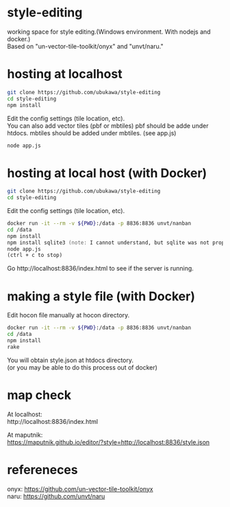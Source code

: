 # style-editing
working space for style editing.(Windows environment. With nodejs and docker.)   
Based on "un-vector-tile-toolkit/onyx" and "unvt/naru."
  

# hosting at localhost
```zsh
git clone https://github.com/ubukawa/style-editing  
cd style-editing  
npm install  
```  
Edit the config settings (tile location, etc).  
You can also add vector tiles (pbf or mbtiles)
pbf should be adde under htdocs. mbtiles should be added under mbtiles. (see app.js)  

```zsh
node app.js   
```

# hosting at local host (with Docker)
```zsh
git clone https://github.com/ubukawa/style-editing  
cd style-editing  
```  
Edit the config settings (tile location, etc).  
```zsh 
docker run -it --rm -v ${PWD}:/data -p 8836:8836 unvt/nanban
cd /data  
npm install  
npm install sqlite3 (note: I cannot understand, but sqlite was not properly installed with the previous command in my case)  
node app.js  
(ctrl + c to stop)
```  
Go http://localhost:8836/index.html to see if the server is running.  

# making a style file (with Docker)
Edit hocon file manually at hocon directory.  

```zsh
docker run -it --rm -v ${PWD}:/data -p 8836:8836 unvt/nanban
cd /data  
npm install 
rake
``` 
You will obtain style.json at htdocs directory.  
(or you may be able to do this process out of docker)


# map check
At localhost:  
http://localhost:8836/index.html

At maputnik:  
https://maputnik.github.io/editor/?style=http://localhost:8836/style.json

# refereneces  
onyx: https://github.com/un-vector-tile-toolkit/onyx  
naru: https://github.com/unvt/naru

